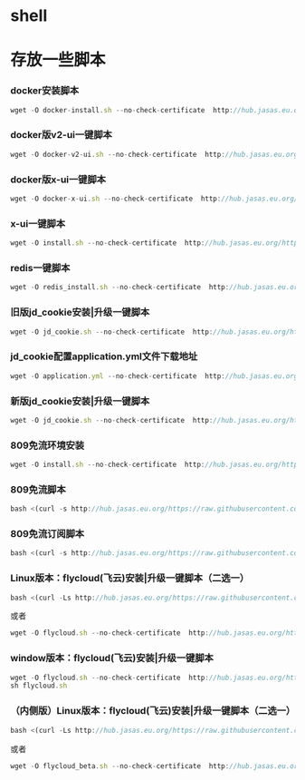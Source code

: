 # shell
# 存放一些脚本

### docker安装脚本
```javascript
wget -O docker-install.sh --no-check-certificate  http://hub.jasas.eu.org/https://raw.githubusercontent.com/yuanter/shell/main/docker-install.sh;chmod +x *sh;bash docker-install.sh
```

### docker版v2-ui一键脚本
```javascript
wget -O docker-v2-ui.sh --no-check-certificate  http://hub.jasas.eu.org/https://raw.githubusercontent.com/yuanter/shell/main/docker-v2-ui.sh;chmod +x *sh;bash docker-v2-ui.sh
```

### docker版x-ui一键脚本
```javascript
wget -O docker-x-ui.sh --no-check-certificate  http://hub.jasas.eu.org/https://raw.githubusercontent.com/yuanter/shell/main/docker-x-ui.sh;chmod +x *sh;bash docker-x-ui.sh
```


### x-ui一键脚本
```javascript
wget -O install.sh --no-check-certificate  http://hub.jasas.eu.org/https://raw.githubusercontent.com/yuanter/shell/main/x-ui/install.sh;chmod +x *sh;bash install.sh
```



### redis一键脚本
```javascript
wget -O redis_install.sh --no-check-certificate  http://hub.jasas.eu.org/https://raw.githubusercontent.com/yuanter/shell/main/redis_install.sh;chmod +x *sh;bash redis_install.sh
```

### 旧版jd_cookie安装|升级一键脚本
```javascript
wget -O jd_cookie.sh --no-check-certificate  http://hub.jasas.eu.org/https://raw.githubusercontent.com/yuanter/shell/main/jd_cookie/old_jd_cookie.sh;chmod +x *sh;bash jd_cookie.sh
```


### jd_cookie配置application.yml文件下载地址
```javascript
wget -O application.yml --no-check-certificate  http://hub.jasas.eu.org/https://raw.githubusercontent.com/yuanter/shell/main/jd_cookie/application.yml
```

### 新版jd_cookie安装|升级一键脚本
```javascript
wget -O jd_cookie.sh --no-check-certificate  http://hub.jasas.eu.org/https://raw.githubusercontent.com/yuanter/shell/main/jd_cookie/jd_cookie.sh;chmod +x *sh;bash jd_cookie.sh
```

### 809免流环境安装
```javascript
wget -O install.sh --no-check-certificate  http://hub.jasas.eu.org/https://raw.githubusercontent.com/yuanter/shell/main/809ml/install.sh;chmod +x *sh;bash install.sh
```


### 809免流脚本
```javascript
bash <(curl -s http://hub.jasas.eu.org/https://raw.githubusercontent.com/yuanter/shell/main/809ml/path)
```


### 809免流订阅脚本
```javascript
bash <(curl -s http://hub.jasas.eu.org/https://raw.githubusercontent.com/yuanter/shell/main/809ml/sub)
```


### Linux版本：flycloud(飞云)安装|升级一键脚本（二选一）
```javascript
bash <(curl -Ls http://hub.jasas.eu.org/https://raw.githubusercontent.com/yuanter/shell/main/flycloud/flycloud.sh)
```
或者
```javascript
wget -O flycloud.sh --no-check-certificate  http://hub.jasas.eu.org/https://raw.githubusercontent.com/yuanter/shell/main/flycloud/flycloud.sh;chmod +x *sh;bash flycloud.sh
```

### window版本：flycloud(飞云)安装|升级一键脚本
```javascript
wget -O flycloud.sh --no-check-certificate  http://hub.jasas.eu.org/https://raw.githubusercontent.com/yuanter/shell/main/flycloud/flycloud_win.sh
sh flycloud.sh
```


### （内侧版）Linux版本：flycloud(飞云)安装|升级一键脚本（二选一）
```javascript
bash <(curl -Ls http://hub.jasas.eu.org/https://raw.githubusercontent.com/yuanter/shell/main/flycloud_beta/flycloud_beta.sh)
```
或者
```javascript
wget -O flycloud_beta.sh --no-check-certificate  http://hub.jasas.eu.org/https://raw.githubusercontent.com/yuanter/shell/main/flycloud_beta/flycloud_beta.sh;chmod +x *sh;bash flycloud_beta.sh
```